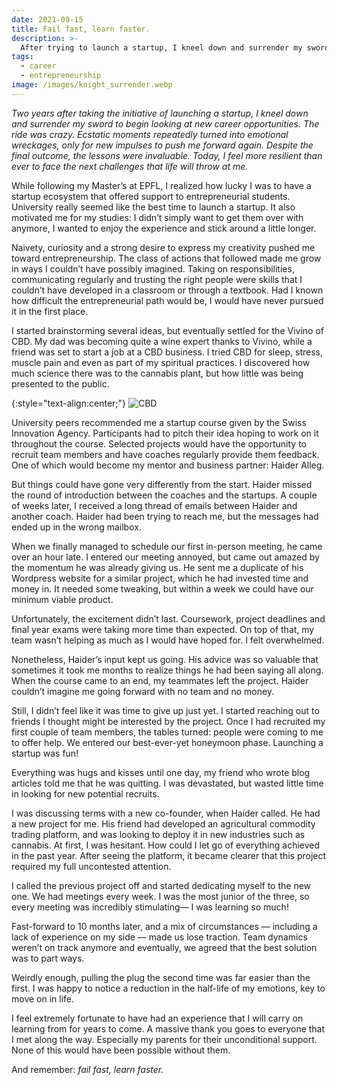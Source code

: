 ```yaml
---
date: 2021-09-15
title: Fail fast, learn faster.
description: >-
  After trying to launch a startup, I kneel down and surrender my sword to begin looking at new career opportunities.
tags:
  - career
  - entrepreneurship
image: /images/knight_surrender.webp
---
```


*Two years after taking the initiative of launching a startup, I kneel down and surrender my sword to begin looking at new career opportunities. The ride was crazy. Ecstatic moments repeatedly turned into emotional wreckages, only for new impulses to push me forward again. Despite the final outcome, the lessons were invaluable. Today, I feel more resilient than ever to face the next challenges that life will throw at me.*

While following my Master’s at EPFL, I realized how lucky I was to have a startup ecosystem that offered support to entrepreneurial students. University really seemed like the best time to launch a startup. It also motivated me for my studies: I didn’t simply want to get them over with anymore, I wanted to enjoy the experience and stick around a little longer.

Naivety, curiosity and a strong desire to express my creativity pushed me toward entrepreneurship. The class of actions that followed made me grow in ways I couldn’t have possibly imagined. Taking on responsibilities, communicating regularly and trusting the right people were skills that I couldn’t have developed in a classroom or through a textbook. Had I known how difficult the entrepreneurial path would be, I would have never pursued it in the first place.

I started brainstorming several ideas, but eventually settled for the Vivino of CBD. My dad was becoming quite a wine expert thanks to Vivino, while a friend was set to start a job at a CBD business. I tried CBD for sleep, stress, muscle pain and even as part of my spiritual practices. I discovered how much science there was to the cannabis plant, but how little was being presented to the public.

{:style="text-align:center;"}
![CBD](https://miro.medium.com/max/1400/0*RapTk4VMeNkn3yNC)

University peers recommended me a startup course given by the Swiss Innovation Agency. Participants had to pitch their idea hoping to work on it throughout the course. Selected projects would have the opportunity to recruit team members and have coaches regularly provide them feedback. One of which would become my mentor and business partner: Haider Alleg.

But things could have gone very differently from the start. Haider missed the round of introduction between the coaches and the startups. A couple of weeks later, I received a long thread of emails between Haider and another coach. Haider had been trying to reach me, but the messages had ended up in the wrong mailbox.

When we finally managed to schedule our first in-person meeting, he came over an hour late. I entered our meeting annoyed, but came out amazed by the momentum he was already giving us. He sent me a duplicate of his Wordpress website for a similar project, which he had invested time and money in. It needed some tweaking, but within a week we could have our minimum viable product.

Unfortunately, the excitement didn’t last. Coursework, project deadlines and final year exams were taking more time than expected. On top of that, my team wasn’t helping as much as I would have hoped for. I felt overwhelmed.

Nonetheless, Haider’s input kept us going. His advice was so valuable that sometimes it took me months to realize things he had been saying all along. When the course came to an end, my teammates left the project. Haider couldn’t imagine me going forward with no team and no money.

Still, I didn’t feel like it was time to give up just yet. I started reaching out to friends I thought might be interested by the project. Once I had recruited my first couple of team members, the tables turned: people were coming to me to offer help. We entered our best-ever-yet honeymoon phase. Launching a startup was fun!

Everything was hugs and kisses until one day, my friend who wrote blog articles told me that he was quitting. I was devastated, but wasted little time in looking for new potential recruits.

I was discussing terms with a new co-founder, when Haider called. He had a new project for me. His friend had developed an agricultural commodity trading platform, and was looking to deploy it in new industries such as cannabis. At first, I was hesitant. How could I let go of everything achieved in the past year. After seeing the platform, it became clearer that this project required my full uncontested attention.

I called the previous project off and started dedicating myself to the new one. We had meetings every week. I was the most junior of the three, so every meeting was incredibly stimulating— I was learning so much!

Fast-forward to 10 months later, and a mix of circumstances — including a lack of experience on my side — made us lose traction. Team dynamics weren’t on track anymore and eventually, we agreed that the best solution was to part ways.

Weirdly enough, pulling the plug the second time was far easier than the first. I was happy to notice a reduction in the half-life of my emotions, key to move on in life.

I feel extremely fortunate to have had an experience that I will carry on learning from for years to come. A massive thank you goes to everyone that I met along the way. Especially my parents for their unconditional support. None of this would have been possible without them.

And remember: *fail fast, learn faster.*